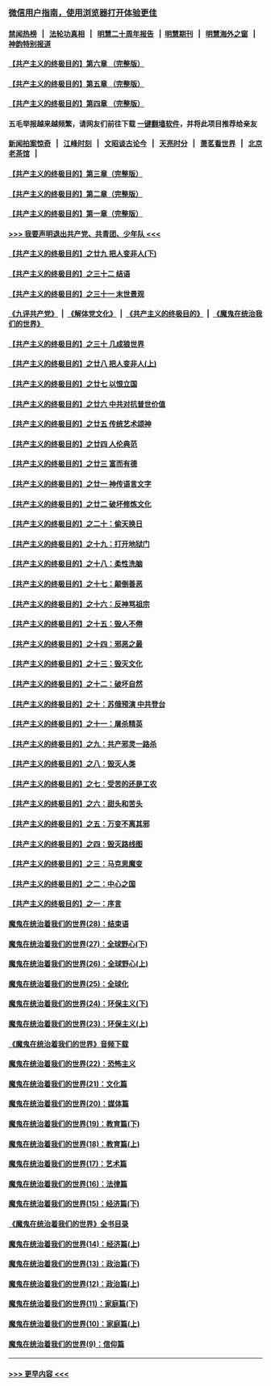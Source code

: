 ### [微信用户指南，使用浏览器打开体验更佳](https://github.com/gfw-breaker/banned-news1/blob/master/indexes/wechat-guide.md?t=0)
#### [禁闻热榜](热点新闻.md?t=0)  &nbsp;&nbsp;|&nbsp;&nbsp; [法轮功真相](https://github.com/gfw-breaker/truth/blob/master/README.md?t=0) &nbsp;&nbsp;|&nbsp;&nbsp; [明慧二十周年报告](https://github.com/gfw-breaker/mh-reports/blob/master/README.md?t=0) &nbsp;&nbsp;|&nbsp;&nbsp;[明慧期刊](https://github.com/gfw-breaker/mh-qikan) &nbsp;&nbsp;|&nbsp;&nbsp; [明慧海外之窗](https://github.com/gfw-breaker/mh-news/blob/master/README.md?t=0) &nbsp;&nbsp;|&nbsp;&nbsp; [神韵特别报道](https://github.com/gfw-breaker/mh-news/blob/master/shenyun.md?t=0)
#### [【共产主义的终极目的】第六章 （完整版）](../pages/nsc422/n11428913.md?t=02141155) 
#### [【共产主义的终极目的】第五章 （完整版）](../pages/nsc422/n11428912.md?t=02141155) 
#### [【共产主义的终极目的】第四章 （完整版）](../pages/nsc422/n11428907.md?t=02141155) 
#### 五毛举报越来越频繁，请网友们前往下载 [一键翻墙软件](https://github.com/gfw-breaker/ssr-accounts)，并将此项目推荐给亲友
#### [新闻拍案惊奇](https://github.com/gfw-breaker/banned-news1/blob/master/pages/link4.md) &nbsp;&nbsp;|&nbsp;&nbsp; [江峰时刻](https://github.com/gfw-breaker/banned-news1/blob/master/pages/link4.md) &nbsp;&nbsp;|&nbsp;&nbsp; [文昭谈古论今](https://github.com/gfw-breaker/banned-news1/blob/master/pages/link4.md) &nbsp;&nbsp;|&nbsp;&nbsp; [天亮时分](https://github.com/gfw-breaker/banned-news1/blob/master/pages/link4.md) &nbsp;&nbsp;|&nbsp;&nbsp; [萧茗看世界](https://github.com/gfw-breaker/banned-news1/blob/master/pages/link4.md) &nbsp;&nbsp;|&nbsp;&nbsp; [北京老茶馆](https://github.com/gfw-breaker/banned-news1/blob/master/pages/link4.md) &nbsp;&nbsp;|&nbsp;&nbsp; 
#### [【共产主义的终极目的】第三章（完整版）](../pages/nsc422/n11428848.md?t=02141155) 
#### [【共产主义的终极目的】第二章（完整版）](../pages/nsc422/n11428831.md?t=02141155) 
#### [【共产主义的终极目的】第一章（完整版）](../pages/nsc422/n11417651.md?t=02141155) 
#### [>>> 我要声明退出共产党、共青团、少年队 <<<](https://github.com/begood0513/goodnews/blob/master/quit/letter.md) 
#### [【共产主义的终极目的】之廿九 把人变非人(下)](../pages/nsc422/n11344140.md?t=02141155) 
#### [【共产主义的终极目的】之三十二 结语](../pages/nsc422/n11360535.md?t=02141155) 
#### [【共产主义的终极目的】之三十一 末世景观](../pages/nsc422/n11351129.md?t=02141155) 
#### [《九评共产党》](https://github.com/begood0513/9ping.md/blob/master/README.md) &nbsp;|&nbsp; [《解体党文化》](../../../../jtdwh.md/blob/master/README.md)  &nbsp;|&nbsp; [《共产主义的终极目的》](../../../../gczydzjmd.md/blob/master/README.md) &nbsp;|&nbsp; [《魔鬼在统治我们的世界》](../../../../mgztzwmdsj.md/blob/master/README.md) 
#### [【共产主义的终极目的】之三十 几成狼世界](../pages/nsc422/n11348280.md?t=02141155) 
#### [【共产主义的终极目的】之廿八 把人变非人(上)](../pages/nsc422/n11340492.md?t=02141155) 
#### [【共产主义的终极目的】之廿七 以恨立国](../pages/nsc422/n11336944.md?t=02141155) 
#### [【共产主义的终极目的】之廿六 中共对抗普世价值](../pages/nsc422/n11324785.md?t=02141155) 
#### [【共产主义的终极目的】之廿五 传统艺术颂神](../pages/nsc422/n11296396.md?t=02141155) 
#### [【共产主义的终极目的】之廿四 人伦典范](../pages/nsc422/n11296397.md?t=02141155) 
#### [【共产主义的终极目的】之廿三 富而有德](../pages/nsc422/n11283598.md?t=02141155) 
#### [【共产主义的终极目的】之廿一 神传语言文字](../pages/nsc422/n11263265.md?t=02141155) 
#### [【共产主义的终极目的】之廿二 破坏修炼文化](../pages/nsc422/n11245728.md?t=02141155) 
#### [【共产主义的终极目的】之二十：偷天换日](../pages/nsc422/n11238846.md?t=02141155) 
#### [【共产主义的终极目的】之十九：打开地狱门](../pages/nsc422/n11206376.md?t=02141155) 
#### [【共产主义的终极目的】之十八：柔性洗脑](../pages/nsc422/n11199994.md?t=02141155) 
#### [【共产主义的终极目的】之十七：颠倒善恶](../pages/nsc422/n11179782.md?t=02141155) 
#### [【共产主义的终极目的】之十六：反神骂祖宗](../pages/nsc422/n11166798.md?t=02141155) 
#### [【共产主义的终极目的】之十五：毁人不倦](../pages/nsc422/n11166792.md?t=02141155) 
#### [【共产主义的终极目的】之十四：邪恶之最](../pages/nsc422/n11150249.md?t=02141155) 
#### [【共产主义的终极目的】之十三：毁灭文化](../pages/nsc422/n11135227.md?t=02141155) 
#### [【共产主义的终极目的】之十二：破坏自然](../pages/nsc422/n11135214.md?t=02141155) 
#### [【共产主义的终极目的】之十：苏俄预演 中共登台](../pages/nsc422/n11118424.md?t=02141155) 
#### [【共产主义的终极目的】之十一：屠杀精英](../pages/nsc422/n11118442.md?t=02141155) 
#### [【共产主义的终极目的】之九：共产邪灵一路杀](../pages/nsc422/n11114139.md?t=02141155) 
#### [【共产主义的终极目的】之八：毁灭人类](../pages/nsc422/n11108503.md?t=02141155) 
#### [【共产主义的终极目的】之七：受苦的还是工农](../pages/nsc422/n11101809.md?t=02141155) 
#### [【共产主义的终极目的】之六：甜头和苦头](../pages/nsc422/n11096971.md?t=02141155) 
#### [【共产主义的终极目的】之五：万变不离其邪](../pages/nsc422/n11091285.md?t=02141155) 
#### [【共产主义的终极目的】之四：毁灭路线图](../pages/nsc422/n11086284.md?t=02141155) 
#### [【共产主义的终极目的】之三：马克思魔变](../pages/nsc422/n11061941.md?t=02141155) 
#### [【共产主义的终极目的】之二：中心之国](../pages/nsc422/n11047728.md?t=02141155) 
#### [【共产主义的终极目的】之一：序言](../pages/nsc422/n11086077.md?t=02141155) 
#### [魔鬼在统治着我们的世界(28)：结束语](../pages/nsc422/n10936246.md?t=02141155) 
#### [魔鬼在统治着我们的世界(27)：全球野心(下)](../pages/nsc422/n10928319.md?t=02141155) 
#### [魔鬼在统治着我们的世界(26)：全球野心(上)](../pages/nsc422/n10900318.md?t=02141155) 
#### [魔鬼在统治着我们的世界(25)：全球化](../pages/nsc422/n10788205.md?t=02141155) 
#### [魔鬼在统治着我们的世界(24)：环保主义(下)](../pages/nsc422/n10695307.md?t=02141155) 
#### [魔鬼在统治着我们的世界(23)：环保主义(上)](../pages/nsc422/n10688613.md?t=02141155) 
#### [《魔鬼在统治着我们的世界》音频下载](../pages/nsc422/n10635553.md?t=02141155) 
#### [魔鬼在统治着我们的世界(22)：恐怖主义](../pages/nsc422/n10614727.md?t=02141155) 
#### [魔鬼在统治着我们的世界(21)：文化篇](../pages/nsc422/n10597706.md?t=02141155) 
#### [魔鬼在统治着我们的世界(20)：媒体篇](../pages/nsc422/n10586579.md?t=02141155) 
#### [魔鬼在统治着我们的世界(19)：教育篇(下)](../pages/nsc422/n10564808.md?t=02141155) 
#### [魔鬼在统治着我们的世界(18)：教育篇(上)](../pages/nsc422/n10526970.md?t=02141155) 
#### [魔鬼在统治着我们的世界(17)：艺术篇](../pages/nsc422/n10499093.md?t=02141155) 
#### [魔鬼在统治着我们的世界(16)：法律篇](../pages/nsc422/n10485969.md?t=02141155) 
#### [魔鬼在统治着我们的世界(15)：经济篇(下)](../pages/nsc422/n10469975.md?t=02141155) 
#### [《魔鬼在统治着我们的世界》全书目录](../pages/nsc422/n10464261.md?t=02141155) 
#### [魔鬼在统治着我们的世界(14)：经济篇(上)](../pages/nsc422/n10457370.md?t=02141155) 
#### [魔鬼在统治着我们的世界(13)：政治篇(下)](../pages/nsc422/n10448270.md?t=02141155) 
#### [魔鬼在统治着我们的世界(12)：政治篇(上)](../pages/nsc422/n10444576.md?t=02141155) 
#### [魔鬼在统治着我们的世界(11)：家庭篇(下)](../pages/nsc422/n10440961.md?t=02141155) 
#### [魔鬼在统治着我们的世界(10)：家庭篇(上)](../pages/nsc422/n10435448.md?t=02141155) 
#### [魔鬼在统治着我们的世界(9)：信仰篇](../pages/nsc422/n10432159.md?t=02141155) 

----
#### [ >>> 更早内容 <<< ](../indexes/nsc422-earlier.md)

